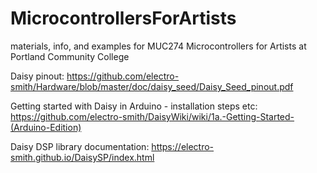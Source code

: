# MicrocontrollersForArtists
materials, info, and examples for MUC274 Microcontrollers for Artists at Portland Community College

Daisy pinout:
https://github.com/electro-smith/Hardware/blob/master/doc/daisy_seed/Daisy_Seed_pinout.pdf


Getting started with Daisy in Arduino - installation steps etc:
https://github.com/electro-smith/DaisyWiki/wiki/1a.-Getting-Started-(Arduino-Edition)

Daisy DSP library documentation:
https://electro-smith.github.io/DaisySP/index.html
